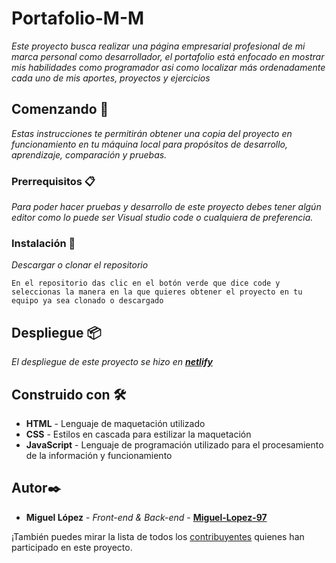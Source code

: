 # Portafolio-M-M

_Este proyecto busca realizar una página empresarial profesional de mi marca personal como desarrollador, el portafolio está enfocado en mostrar mis habilidades como programador asi como localizar más ordenadamente cada uno de mis aportes, proyectos y ejercicios_

## Comenzando 🚀

_Estas instrucciones te permitirán obtener una copia del proyecto en funcionamiento en tu máquina local para propósitos de desarrollo, aprendizaje, comparación y pruebas._


### Prerrequisitos 📋

_Para poder hacer pruebas y desarrollo de este proyecto debes tener algún editor como lo puede ser Visual studio code o cualquiera de preferencia._


### Instalación 🔧


_Descargar o clonar el repositorio_


```
En el repositorio das clic en el botón verde que dice code y seleccionas la manera en la que quieres obtener el proyecto en tu equipo ya sea clonado o descargado
```

## Despliegue 📦

_El despliegue de este proyecto se hizo en [**netlify**](https://miguelmorenoportafolio.netlify.app/)_

## Construido con 🛠️

* **HTML** - Lenguaje de maquetación utilizado
* **CSS** - Estilos en cascada para estilizar la maquetación
* **JavaScript** - Lenguaje de programación utilizado para el procesamiento de la información y funcionamiento

## Autor✒️

* **Miguel López** - *Front-end & Back-end* - [**Miguel-Lopez-97**](https://github.com/Miguel-Lopez-97)

¡También puedes mirar la lista de todos los [contribuyentes](https://github.com/Miguel-Lopez-97/Portafolio-M-M/graphs/contributors) quienes han participado en este proyecto.
